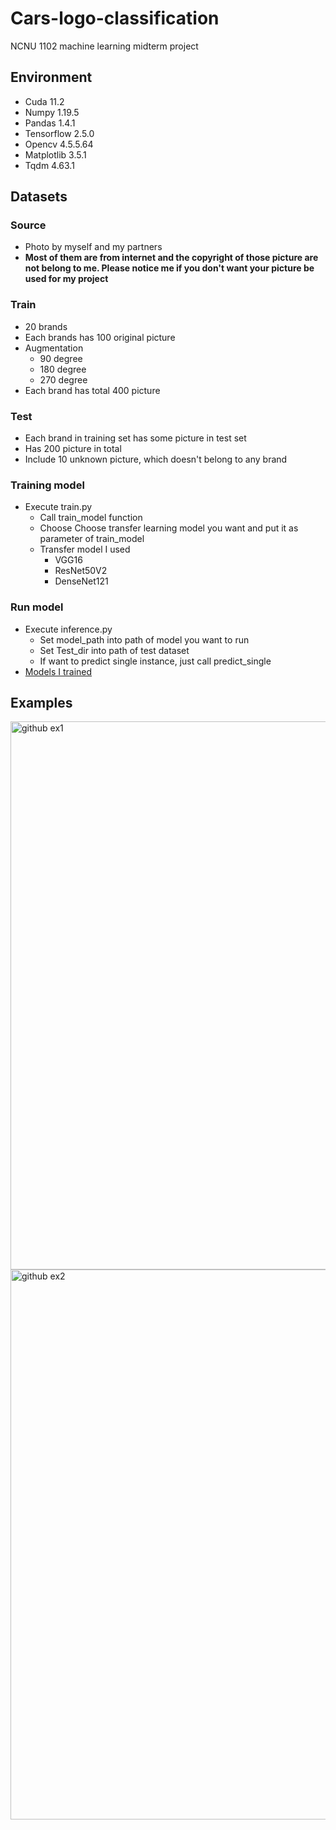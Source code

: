 # Cars-logo-classification
NCNU 1102 machine learning midterm project 
## Environment
* Cuda 11.2
* Numpy 1.19.5
* Pandas 1.4.1
* Tensorflow 2.5.0
* Opencv 4.5.5.64
* Matplotlib 3.5.1
* Tqdm 4.63.1
## Datasets
### Source
* Photo by myself and my partners
* **Most of them are from internet and the copyright of those picture are not belong to me. Please notice me if you don't want your picture be used for my project**
### Train
* 20 brands
* Each brands has 100 original picture
* Augmentation
    * 90 degree
    * 180 degree
    * 270 degree
* Each brand has total 400 picture
### Test
* Each brand in training set has some picture in test set
* Has 200 picture in total
* Include 10 unknown picture, which doesn't belong to any brand
### Training model
* Execute train.py
    * Call train_model function
    * Choose Choose transfer learning model you want and put it as parameter of train_model
    * Transfer model I used
        * VGG16
        * ResNet50V2
        * DenseNet121
### Run model
* Execute inference.py
    * Set model_path into path of model you want to run
    * Set Test_dir into path of test dataset
    * If want to predict single instance, just call predict_single
* [Models I trained](https://drive.google.com/drive/folders/1O5VvhMDYRv5wSza50__I5JxVQngNxQab?usp=sharing)
## Examples
<img width="877" alt="github ex1" src="https://user-images.githubusercontent.com/59002617/166056603-8342a519-cb27-4ad6-ac14-ee07cd14033d.png">

<img width="880" alt="github ex2" src="https://user-images.githubusercontent.com/59002617/166056713-524681f7-7d89-480c-abd5-4785826034d1.png">

